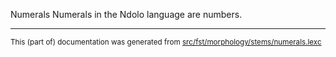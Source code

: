 Numerals
Numerals in the Ndolo language are numbers.

* * *

<small>This (part of) documentation was generated from [src/fst/morphology/stems/numerals.lexc](https://github.com/giellalt/lang-ndl/blob/main/src/fst/morphology/stems/numerals.lexc)</small>
